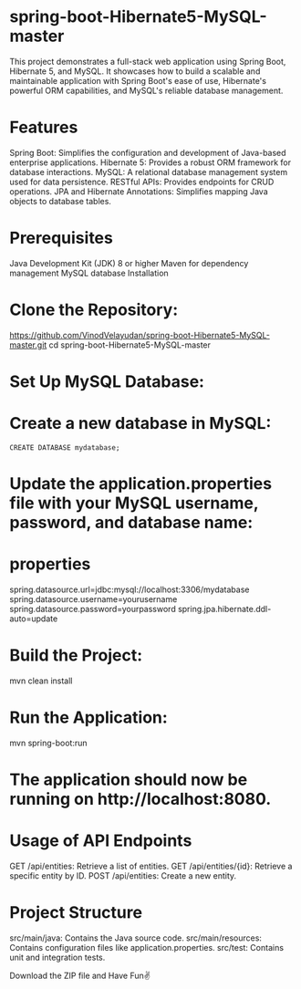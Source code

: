 # spring-boot-Hibernate5-MySQL-master
This project demonstrates a full-stack web application using Spring Boot, Hibernate 5, and MySQL. 
It showcases how to build a scalable and maintainable application with Spring Boot's ease of use, Hibernate's powerful ORM capabilities, and MySQL's reliable database management.

# Features
Spring Boot: Simplifies the configuration and development of Java-based enterprise applications.
Hibernate 5: Provides a robust ORM framework for database interactions.
MySQL: A relational database management system used for data persistence.
RESTful APIs: Provides endpoints for CRUD operations.
JPA and Hibernate Annotations: Simplifies mapping Java objects to database tables.

# Prerequisites
Java Development Kit (JDK) 8 or higher
Maven for dependency management
MySQL database
Installation

# Clone the Repository:
https://github.com/VinodVelayudan/spring-boot-Hibernate5-MySQL-master.git
cd spring-boot-Hibernate5-MySQL-master

# Set Up MySQL Database:
# Create a new database in MySQL:
    CREATE DATABASE mydatabase;
# Update the application.properties file with your MySQL username, password, and database name:

# properties
spring.datasource.url=jdbc:mysql://localhost:3306/mydatabase
spring.datasource.username=yourusername
spring.datasource.password=yourpassword
spring.jpa.hibernate.ddl-auto=update

# Build the Project:
mvn clean install

# Run the Application:
mvn spring-boot:run

# The application should now be running on http://localhost:8080.

# Usage of API Endpoints
GET /api/entities: Retrieve a list of entities.
GET /api/entities/{id}: Retrieve a specific entity by ID.
POST /api/entities: Create a new entity.

# Project Structure
src/main/java: Contains the Java source code.
src/main/resources: Contains configuration files like application.properties.
src/test: Contains unit and integration tests.

Download the ZIP file and Have Fun✌️
